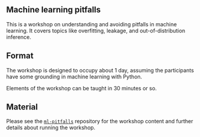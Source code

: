## Machine learning pitfalls

This is a workshop on understanding and avoiding pitfalls in machine learning. It covers topics like overfitting, leakage, and out-of-distribution inference.


## Format

The workshop is designed to occupy about 1 day, assuming the participants have some grounding in machine learning with Python.

Elements of the workshop can be taught in 30 minutes or so.


## Material

Please see the [`ml-pitfalls`](https://github.com/equinor/ml-pitfalls) repository for the workshop content and further details about running the workshop.
